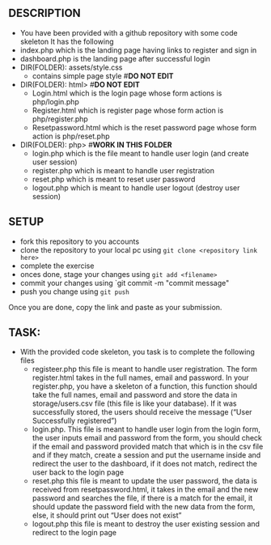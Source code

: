 ## DESCRIPTION
- You have been provided with a github repository with some code skeleton
It has the following
- index.php which is the landing page having links to register and sign in
- dashboard.php is the landing page after successful login
- DIR(FOLDER): assets/style.css
    - contains simple page style #<b>DO NOT EDIT</b>
- DIR(FOLDER): html> #<b>DO NOT EDIT</b>
  - Login.html which is the login page whose form actions is php/login.php
  - Register.html which is register page whose form action is php/register.php
  - Resetpassword.html which is the reset password page whose form action is php/reset.php
- DIR(FOLDER): php> #<b>WORK IN THIS FOLDER</b>
  - login.php which is the file meant to handle user login (and create user session)
  - register.php which is meant to handle user registration
  - reset.php which is meant to reset user password
  - logout.php which is meant to handle user logout (destroy user session)
## SETUP
 - fork this repository to you accounts
 - clone the repository to your local pc using `git clone <repository link here>`
 - complete the exercise
 - onces done, stage your changes using `git add <filename>`
  - commit your changes using `git commit -m "commit message"
  - push you change using `git push`

  Once you are done, copy the link and paste as your submission.

## TASK:
- With the provided code skeleton, you task is to complete the following files
    - registeer.php this file is meant to handle user registration. The form register.html takes in the full names, email and password. In your register.php, you have a skeleton of a function, this function should take the full names, email and password and store the data in storage/users.csv file (this file is like your database). If it was successfully stored, the users should receive the message (“User Successfully registered”)
    - login.php. This file is meant to handle user login from the login form, the user inputs email and password from the form, you should check if the email and password provided match that which is in the csv file and if they match, create a session and put the username inside and redirect the user to the dashboard, if it does not match, redirect the user back to the login page
    - reset.php this file is meant to update the user password, the data is received from resetpassword.html, it takes in the email and the new password and searches the file, if there is a match for the email, it should update the password field with the new data from the form, else, it should print out “User does not exist”
    - logout.php this file is meant to destroy the user existing session and redirect to the login page
